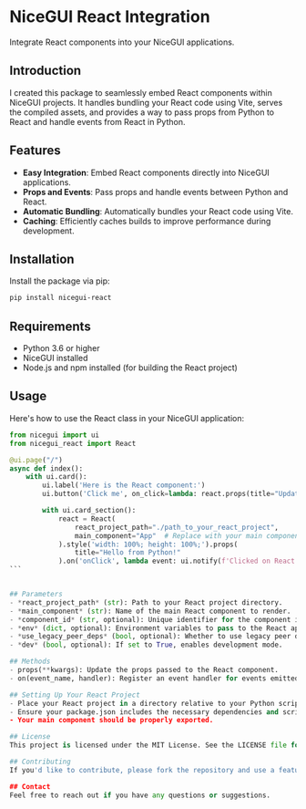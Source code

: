 # NiceGUI React Integration

Integrate React components into your NiceGUI applications.

## Introduction

I created this package to seamlessly embed React components within NiceGUI projects. It handles bundling your React code using Vite, serves the compiled assets, and provides a way to pass props from Python to React and handle events from React in Python.

## Features

- **Easy Integration**: Embed React components directly into NiceGUI applications.
- **Props and Events**: Pass props and handle events between Python and React.
- **Automatic Bundling**: Automatically bundles your React code using Vite.
- **Caching**: Efficiently caches builds to improve performance during development.

## Installation

Install the package via pip:

```bash
pip install nicegui-react
```


## Requirements
- Python 3.6 or higher
- NiceGUI installed
- Node.js and npm installed (for building the React project)

## Usage
Here's how to use the React class in your NiceGUI application:

```python
from nicegui import ui
from nicegui_react import React

@ui.page("/")
async def index():
    with ui.card():
        ui.label('Here is the React component:')
        ui.button('Click me', on_click=lambda: react.props(title="Updated Title"))

        with ui.card_section():
            react = React(
                react_project_path="./path_to_your_react_project",
                main_component="App"  # Replace with your main component's name
            ).style('width: 100%; height: 100%;').props(
                title="Hello from Python!"
            ).on('onClick', lambda event: ui.notify(f'Clicked on React component: {event}'))
``` 


## Parameters
- *react_project_path* (str): Path to your React project directory.
- *main_component* (str): Name of the main React component to render.
- *component_id* (str, optional): Unique identifier for the component instance.
- *env* (dict, optional): Environment variables to pass to the React app.
- *use_legacy_peer_deps* (bool, optional): Whether to use legacy peer dependencies during npm install.
- *dev* (bool, optional): If set to True, enables development mode.

## Methods
- props(**kwargs): Update the props passed to the React component.
- on(event_name, handler): Register an event handler for events emitted from React.

## Setting Up Your React Project
- Place your React project in a directory relative to your Python script.
- Ensure your package.json includes the necessary dependencies and scripts. The React class will help set this up if it's missing.
- Your main component should be properly exported.

## License
This project is licensed under the MIT License. See the LICENSE file for details.

## Contributing
If you'd like to contribute, please fork the repository and use a feature branch. Pull requests are welcome.

## Contact
Feel free to reach out if you have any questions or suggestions.